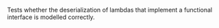 [//]: # (MAIN: serlam.DoDeserialization)
Tests whether the deserialization of lambdas that implement a functional interface is modelled correctly.
